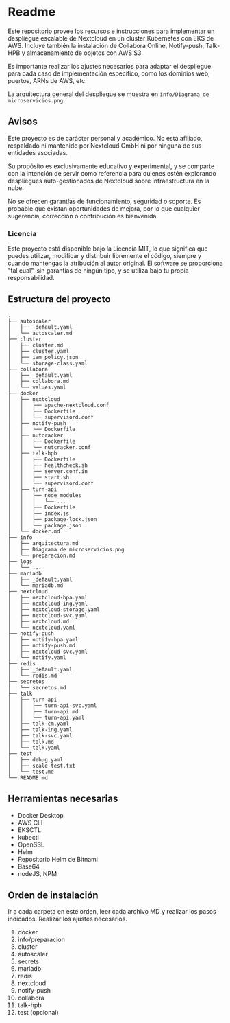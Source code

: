 # Readme

Este repositorio provee los recursos e instrucciones para implementar un despliegue escalable de Nextcloud en un cluster Kubernetes con EKS de AWS. Incluye también la instalación de Collabora Online, Notify-push, Talk-HPB y almacenamiento de objetos con AWS S3.

Es importante realizar los ajustes necesarios para adaptar el despliegue para cada caso de implementación específico, como los dominios web, puertos, ARNs de AWS, etc.

La arquitectura general del despliegue se muestra en `info/Diagrama de microservicios.png`

## Avisos

Este proyecto es de carácter personal y académico. No está afiliado, respaldado ni mantenido por Nextcloud GmbH ni por ninguna de sus entidades asociadas.

Su propósito es exclusivamente educativo y experimental, y se comparte con la intención de servir como referencia para quienes estén explorando despliegues auto-gestionados de Nextcloud sobre infraestructura en la nube.

No se ofrecen garantías de funcionamiento, seguridad o soporte. Es probable que existan oportunidades de mejora, por lo que cualquier sugerencia, corrección o contribución es bienvenida.

### Licencia

Este proyecto está disponible bajo la Licencia MIT, lo que significa que puedes utilizar, modificar y distribuir libremente el código, siempre y cuando mantengas la atribución al autor original. El software se proporciona "tal cual", sin garantías de ningún tipo, y se utiliza bajo tu propia responsabilidad.

## Estructura del proyecto

```plaintext
.
├── autoscaler
│   ├── _default.yaml
│   └── autoscaler.md
├── cluster
│   ├── cluster.md
│   ├── cluster.yaml
│   ├── iam_policy.json
│   └── storage-class.yaml
├── collabora
│   ├── _default.yaml
│   ├── collabora.md
│   └── values.yaml
├── docker
│   ├── nextcloud
│   │   ├── apache-nextcloud.conf
│   │   ├── Dockerfile
│   │   └── supervisord.conf
│   ├── notify-push
│   │   └── Dockerfile
│   ├── nutcracker
│   │   ├── Dockerfile
│   │   └── nutcracker.conf
│   ├── talk-hpb
│   │   ├── Dockerfile
│   │   ├── healthcheck.sh
│   │   ├── server.conf.in
│   │   ├── start.sh
│   │   └── supervisord.conf
│   ├── turn-api
│   │   ├── node_modules
│   │   │   └── ...
│   │   ├── Dockerfile
│   │   ├── index.js
│   │   ├── package-lock.json
│   │   └── package.json
│   └── docker.md
├── info
│   ├── arquitectura.md
│   ├── Diagrama de microservicios.png
│   └── preparacion.md
├── logs
│   └── ...
├── mariadb
│   ├── _default.yaml
│   └── mariadb.md
├── nextcloud
│   ├── nextcloud-hpa.yaml
│   ├── nextcloud-ing.yaml
│   ├── nextcloud-storage.yaml
│   ├── nextcloud-svc.yaml
│   ├── nextcloud.md
│   └── nextcloud.yaml
├── notify-push
│   ├── notify-hpa.yaml
│   ├── notify-push.md
│   ├── nextcloud-svc.yaml
│   └── notify.yaml
├── redis
│   ├── _default.yaml
│   └── redis.md
├── secretos
│   └── secretos.md
├── talk
│   ├── turn-api
│   │   ├── turn-api-svc.yaml
│   │   ├── turn-api.md
│   │   └── turn-api.yaml
│   ├── talk-cm.yaml
│   ├── talk-ing.yaml
│   ├── talk-svc.yaml
│   ├── talk.md
│   └── talk.yaml
├── test
│   ├── debug.yaml
│   ├── scale-test.txt
│   └── test.md
└── README.md
```

## Herramientas necesarias

- Docker Desktop
- AWS CLI
- EKSCTL
- kubectl
- OpenSSL
- Helm
- Repositorio Helm de Bitnami
- Base64
- nodeJS, NPM

## Orden de instalación

Ir a cada carpeta en este orden, leer cada archivo MD y realizar los pasos indicados. Realizar los ajustes necesarios.

1. docker
2. info/preparacion
3. cluster
4. autoscaler
5. secrets
6. mariadb
7. redis
8. nextcloud
9. notify-push
10. collabora
11. talk-hpb
12. test (opcional)
